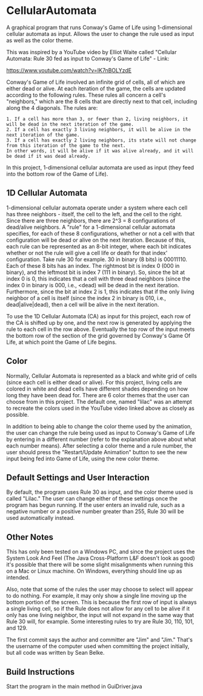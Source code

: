 # CellularAutomata
A graphical program that runs Conway's Game of Life using 1-dimensional cellular automata as input.  Allows the user to change the rule used as input as well as the color theme.

This was inspired by a YouTube video by Elliot Waite called "Cellular Automata: Rule 30 fed as input to Conway's Game of Life" - Link: 

https://www.youtube.com/watch?v=IK7nBOLYzdE

Conway's Game of Life involved an infinite grid of cells, all of which are either dead or alive.  At each iteration of the game, the cells are updated according to the following
rules.  These rules all concern a cell's "neighbors," which are the 8 cells that are directly next to that cell, including along the 4 diagonals.  The rules are: 

    1. If a cell has more than 3, or fewer than 2, living neighbors, it will be dead in the next iteration of the game. 
    2. If a cell has exactly 3 living neighbors, it will be alive in the next iteration of the game. 
    3. If a cell has exactly 2 living neighbors, its state will not change from this iteration of the game to the next.  
    In other words, it will be alive if it was alive already, and it will be dead if it was dead already.  

In this project, 1-dimensional cellular automata are used as input (they feed into the bottom row of the Game of Life).

## 1D Cellular Automata

1-dimensional cellular automata operate under a system where each cell has three neighbors - itself, the cell to the left, and the cell to the right.  Since there are three 
neighbors, there are 2^3 = 8 configurations of dead/alive neighbors.  A "rule" for a 1-dimensional cellular automata specifies, for each of these 8 configurations, whether or 
not a cell with that configuration will be dead or alive on the next iteration.  Because of this, each rule can be represented as an 8-bit integer, where each bit indicates
whether or not the rule will give a cell life or death for that index' configuration.  Take rule 30 for example.  30 in binary (8 bits) is 00011110.  
Each of these 8 bits has an index.  The rightmost bit is index 0 (000 in binary), and the leftmost bit is index 7 (111 in binary).  So, since the bit at index 0 is 0, this 
indicates that a cell with three dead neighbors (since the index 0 in binary is 000, i.e., <dead><dead><dead) will be dead in the next iteration.  Furthermore, since the bit at
index 2 is 1, this indicates that if the only living neighbor of a cell is itself (since the index 2 in binary is 010, i.e., dead|alive|dead), then a cell will be alive in
the next iteration.

To use the 1D Cellular Automata (CA) as input for this project, each row of the CA is shifted up by one, and the next row is generated by applying the rule to each cell in the
row above.  Eventually the top row of the input meets the bottom row of the section of the grid governed by Conway's Game Of Life, at which point the Game of Life begins.  

## Color

Normally, Cellular Automata is represented as a black and white grid of cells (since each cell is either dead or alive).  For this project, living cells are colored in white 
and dead cells have different shades depending on how long they have been dead for.  There are 6 color themes that the user can choose from in this project.  The default one, named "lilac" was an attempt to recreate the colors used in the YouTube video linked above as closely as possible.

In addition to being able to change the color theme used by the animation, the user can change the rule being used as input to Conway's Game of Life by entering in a different
number (refer to the explanation above about what each number means).  After selecting a color theme and a rule number, the user should press the "Restart/Update Animation"
button to see the new input being fed into Game of Life, using the new color theme.  

## Default Settings and User Interaction

By default, the program uses Rule 30 as input, and the color theme used is called "Lilac."  The user can change either of these settings once the program has begun running.
If the user enters an invalid rule, such as a negative number or a positive number greater than 255, Rule 30 will be used automatically instead.  

## Other Notes

This has only been tested on a Windows PC, and since the project uses the System Look And Feel (The Java Cross-Platform L&F doesn't look as good) it's possible that there
will be some slight misalignments when running this on a Mac or Linux machine.  On Windows, everything should line up as intended.  

Also, note that some of the rules the user may choose to select will appear to do nothing.  For example, it may only show a single line moving up the bottom portion of the
screen.  This is because the first row of input is always a single living cell, so if the Rule does not allow for any cell to be alive if it only has one living neighbor, the 
input will not expand in the same way that Rule 30 will, for example.  Some interesting rules to try are Rule 30, 110, 101, and 129.

The first commit says the author and committer are "Jim" and "Jim."  That's the username of the computer used when committing the project initially, but all code was written 
by Sean Belke.

## Build Instructions

Start the program in the main method in GuiDriver.java
